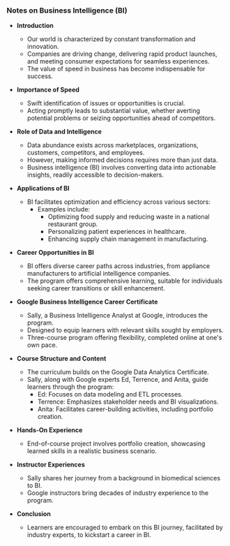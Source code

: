 ### Notes on Business Intelligence (BI)

- **Introduction**
  - Our world is characterized by constant transformation and innovation.
  - Companies are driving change, delivering rapid product launches, and meeting consumer expectations for seamless experiences.
  - The value of speed in business has become indispensable for success.

- **Importance of Speed**
  - Swift identification of issues or opportunities is crucial.
  - Acting promptly leads to substantial value, whether averting potential problems or seizing opportunities ahead of competitors.

- **Role of Data and Intelligence**
  - Data abundance exists across marketplaces, organizations, customers, competitors, and employees.
  - However, making informed decisions requires more than just data.
  - Business intelligence (BI) involves converting data into actionable insights, readily accessible to decision-makers.

- **Applications of BI**
  - BI facilitates optimization and efficiency across various sectors:
    - Examples include:
      - Optimizing food supply and reducing waste in a national restaurant group.
      - Personalizing patient experiences in healthcare.
      - Enhancing supply chain management in manufacturing.

- **Career Opportunities in BI**
  - BI offers diverse career paths across industries, from appliance manufacturers to artificial intelligence companies.
  - The program offers comprehensive learning, suitable for individuals seeking career transitions or skill enhancement.

- **Google Business Intelligence Career Certificate**
  - Sally, a Business Intelligence Analyst at Google, introduces the program.
  - Designed to equip learners with relevant skills sought by employers.
  - Three-course program offering flexibility, completed online at one's own pace.

- **Course Structure and Content**
  - The curriculum builds on the Google Data Analytics Certificate.
  - Sally, along with Google experts Ed, Terrence, and Anita, guide learners through the program:
    - Ed: Focuses on data modeling and ETL processes.
    - Terrence: Emphasizes stakeholder needs and BI visualizations.
    - Anita: Facilitates career-building activities, including portfolio creation.

- **Hands-On Experience**
  - End-of-course project involves portfolio creation, showcasing learned skills in a realistic business scenario.

- **Instructor Experiences**
  - Sally shares her journey from a background in biomedical sciences to BI.
  - Google instructors bring decades of industry experience to the program.

- **Conclusion**
  - Learners are encouraged to embark on this BI journey, facilitated by industry experts, to kickstart a career in BI.